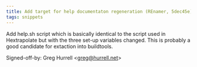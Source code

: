 ```yaml
---
title: Add target for help documentaton regeneration (REnamer, 5dec45e)
tags: snippets
---
```


Add help.sh script which is basically identical to the script used in Hextrapolate but with the three set-up variables changed. This is probably a good candidate for extaction into buildtools.

Signed-off-by: Greg Hurrell &lt;greg@hurrell.net&gt;
